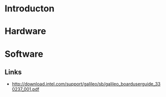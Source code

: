 # Introducton
# Hardware
# Software

## Links
- http://download.intel.com/support/galileo/sb/galileo_boarduserguide_330237_001.pdf
